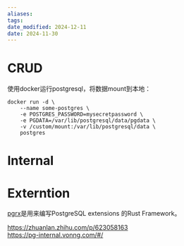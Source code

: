 ```yaml
---
aliases: 
tags: 
date_modified: 2024-12-11
date: 2024-11-30
---
```


# CRUD

使用docker运行postgresql，将数据mount到本地：

```console
docker run -d \
	--name some-postgres \
	-e POSTGRES_PASSWORD=mysecretpassword \
	-e PGDATA=/var/lib/postgresql/data/pgdata \
	-v /custom/mount:/var/lib/postgresql/data \
	postgres
```

# Internal

# Externtion

[pgrx](https://docs.rs/pgrx/latest/pgrx/)是用来编写PostgreSQL extensions 的Rust Framework。

<https://zhuanlan.zhihu.com/p/623058163>  
<https://pg-internal.vonng.com/#/>
